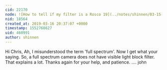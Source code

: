 ```yaml
---
cid: 22170
node: ![How to tell if my filter is a Rosco 19](../notes/shinnen/03-15-2019/how-to-tell-if-my-filter-is-a-rosco-19)
nid: 18564
created_at: 2019-03-16 20:37:07 +0000
timestamp: 1552768627
uid: 460991
author: shinnen
---
```


 Hi Chris,
          Ah, I misunderstood the term 'full spectrum'. Now I get what your saying. So, a full spectrum camera does not have visible light block filter. That explains a lot. 
        Thanks again for your help, and patience.
.... john